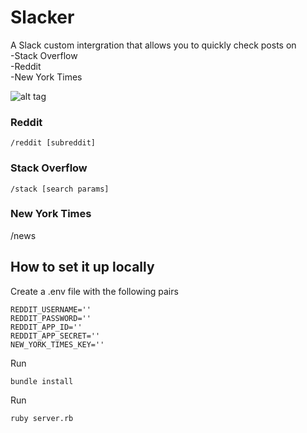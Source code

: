 # Slacker
A Slack custom intergration that allows you to quickly check posts on  
-Stack Overflow  
-Reddit  
-New York Times  

![alt tag](http://g.recordit.co/POXxfmfd33.gif)

### Reddit
```
/reddit [subreddit]
```

### Stack Overflow
```
/stack [search params]
```

### New York Times
/news

## How to set it up locally
Create a .env file with the following pairs
```
REDDIT_USERNAME=''
REDDIT_PASSWORD='' 
REDDIT_APP_ID=''
REDDIT_APP_SECRET=''
NEW_YORK_TIMES_KEY=''
```

Run
```
bundle install
```

Run
```
ruby server.rb
```

